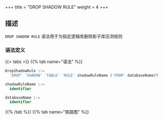 +++
title = "DROP SHADOW RULE"
weight = 4
+++

## 描述

`DROP SHADOW RULE` 语法用于为指定逻辑库删除影子库压测规则

### 语法定义

{{< tabs >}}
{{% tab name="语法" %}}
```sql
DropShadowRule ::=
  'DROP' 'SHADOW' 'TABLE' 'RULE' shadowRuleName ('FROM' databaseName)?

shadowRuleName ::=
  identifier

databaseName ::=
  identifier
```
{{% /tab %}}
{{% tab name="铁路图" %}}
<iframe frameborder="0" name="diagram" id="diagram" width="100%" height="100%"></iframe>
{{% /tab %}}
{{< /tabs >}}

### 补充说明

- 未指定 `databaseName` 时，默认是当前使用的 `DATABASE`。 如果也未使用 `DATABASE` 则会提示 `No database selected`。

### 示例

- 为指定数据库删除影子库压测规则
 
```sql
DROP SHADOW RULE shadow_rule FROM test1;
```

- 为当前数据库删除影子库压测规则

```sql
DROP SHADOW RULE shadow_rule;
```

### 保留字

`DROP`、`SHADOW`、`RULE`、`FROM`

### 相关链接

- [保留字](/cn/reference/distsql/syntax/reserved-word/)